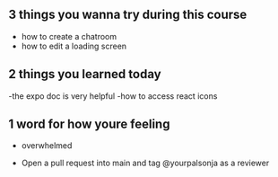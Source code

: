 ## 3 things you wanna try during this course
- how to create a chatroom
- how to edit a loading screen

## 2 things you learned today
-the expo doc is very helpful
-how to access react icons

## 1 word for how youre feeling
- overwhelmed

- Open a pull request into main and tag @yourpalsonja as a reviewer